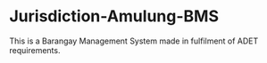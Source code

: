 # Jurisdiction-Amulung-BMS
 This is a Barangay Management System made in fulfilment of ADET requirements.
